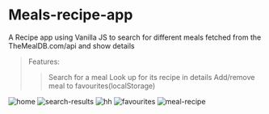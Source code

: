 # Meals-recipe-app
A Recipe app using Vanilla JS to search for different meals fetched from the TheMealDB.com/api and show details


>Features:
>> Search for a meal
>> Look up for its recipe in details
>> Add/remove meal to favourites(localStorage)


![home](https://gcdn.pbrd.co/images/AWegADNAHdgF.png?o=1)
![search-results](https://pasteboard.co/cOatJk9TAHiq.png)
![hh](https://ibb.co/VMhhgJm)
![favourites](https://pasteboard.co/4OdVzV9bYjGx.png)
![meal-recipe](https://pasteboard.co/cSVIxHHTqu10.png)


